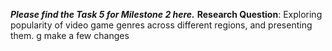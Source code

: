 ***Please find the Task 5 for Milestone 2 here.***
**Research Question**: Exploring popularity of video game genres across different regions, and presenting them.
g
make a few changes
